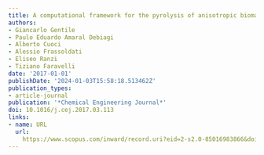 ```yaml
---
title: A computational framework for the pyrolysis of anisotropic biomass particles
authors:
- Giancarlo Gentile
- Paulo Eduardo Amaral Debiagi
- Alberto Cuoci
- Alessio Frassoldati
- Eliseo Ranzi
- Tiziano Faravelli
date: '2017-01-01'
publishDate: '2024-01-03T15:58:18.513462Z'
publication_types:
- article-journal
publication: '*Chemical Engineering Journal*'
doi: 10.1016/j.cej.2017.03.113
links:
- name: URL
  url: 
    https://www.scopus.com/inward/record.uri?eid=2-s2.0-85016983866&doi=10.1016%2fj.cej.2017.03.113&partnerID=40&md5=e1cb3ee7ac631fd399cb2d268357d360
---
```

